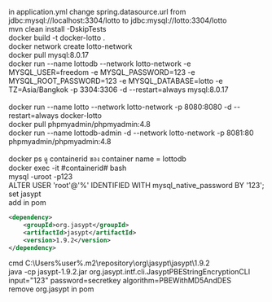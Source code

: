 in application.yml change spring.datasource.url from jdbc:mysql://localhost:3304/lotto to jdbc:mysql://lotto:3304/lotto<br>
mvn clean install -DskipTests<br>
docker build -t docker-lotto .<br>
docker network create lotto-network<br>
docker pull mysql:8.0.17<br>
docker run --name lottodb --network lotto-network -e MYSQL_USER=freedom -e MYSQL_PASSWORD=123 -e MYSQL_ROOT_PASSWORD=123 -e MYSQL_DATABASE=lotto -e TZ=Asia/Bangkok -p 3304:3306 -d --restart=always mysql:8.0.17<br><br>
docker run --name lotto --network lotto-network -p 8080:8080 -d --restart=always docker-lotto<br>
docker pull phpmyadmin/phpmyadmin:4.8<br>
docker run --name lottodb-admin -d --network lotto-network -p 8081:80 phpmyadmin/phpmyadmin:4.8<br><br>
docker ps ดู containerid ของ container name = lottodb<br>
docker exec -it #containerid# bash<br>
mysql -uroot -p123<br>
ALTER USER 'root'@'%' IDENTIFIED WITH mysql_native_password BY '123';<br>
set jasypt<br>
add in pom<br>
```xml
<dependency>
    <groupId>org.jasypt</groupId>
    <artifactId>jasypt</artifactId>
    <version>1.9.2</version>
</dependency>
```
cmd C:\Users\%user%\.m2\repository\org\jasypt\jasypt\1.9.2<br>
java -cp jasypt-1.9.2.jar org.jasypt.intf.cli.JasyptPBEStringEncryptionCLI input="123" password=secretkey algorithm=PBEWithMD5AndDES<br>
remove org.jasypt in pom<br>